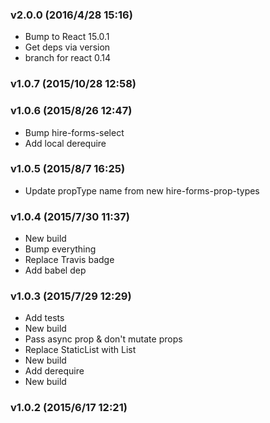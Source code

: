 ### v2.0.0	(2016/4/28 15:16)
* Bump to React 15.0.1
* Get deps via version
* branch for react 0.14

### v1.0.7	(2015/10/28 12:58)


### v1.0.6	(2015/8/26 12:47)
* Bump hire-forms-select
* Add local derequire

### v1.0.5	(2015/8/7 16:25)
* Update propType name from new hire-forms-prop-types

### v1.0.4	(2015/7/30 11:37)
* New build
* Bump everything
* Replace Travis badge
* Add babel dep

### v1.0.3	(2015/7/29 12:29)
* Add tests
* New build
* Pass async prop & don't mutate props
* Replace StaticList with List
* New build
* Add derequire
* New build

### v1.0.2	(2015/6/17 12:21)



